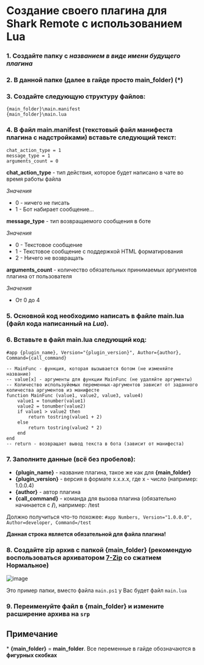# Создание своего плагина для Shark Remote с использованием Lua
### 1. Создайте папку с *названием в виде имени будущего плагина*
### 2. В данной папке (далее в гайде просто **main_folder**) (\*)
### 3. Создайте следующую структуру файлов:
 ```
{main_folder}\main.manifest
{main_folder}\main.lua
```
### 4. В файл **main.manifest** (текстовый файл манифеста плагина с надстройками) вставьте следующий текст:
```
chat_action_type = 1
message_type = 1
arguments_count = 0
```

**chat_action_type** - тип действия, которое будет написано в чате во время работы файла

*Значения* 
 - 0 - ничего не писать
 - 1 - Бот набирает сообщение...
 
 **message_type** - тип возвращаемого сообщения в боте
 
*Значения* 
 - 0 - Текстовое сообщение
 - 1 - Текстовое сообщение с поддержкой HTML форматирования
 - 2 - Ничего не возвращать

 **arguments_count** - количество обязательных принимаемых аргументов плагина от пользователя
 
*Значения* 
 - От 0 до 4

### 5. Основной код необходимо написать в файле **main.lua** (файл кода написанный на *Lua*).

### 6. Вставьте в файл **main.lua** следующий код:
```
#app {plugin_name}, Version="{plugin_version}", Author={author}, Command={call_command}

-- MainFunc - функция, которая вызывается ботом (не изменяйте название)
-- value[x] - аргументы для функции MainFunc (не удаляйте аргументы)
-- Количество используйемых переменных-аргументов зависит от заданного количества аргументов из манифесте
function MainFunc (value1, value2, value3, value4)
	value1 = tonumber(value1)
	value2 = tonumber(value2)
	if value1 > value2 then
		return tostring(value1 + 2)
	else
		return tostring(value2 * 2)
	end
end
-- return - возвращает вывод текста в бота (зависит от манифеста)
```
### 7. Заполните данные (всё без пробелов):
- **{plugin_name}** - название плагина, такое же как для **{main_folder}**
- **{plugin_version}** - версия в формате x.x.x.x, где x - число (например: 1.0.0.4)
- **{author}** - автор плагина
- **{call_command}** - команда для вызова плагина (обязательно начинается с **/**), например: /test

Должно получиться что-то похожее: ```#app Numbers, Version="1.0.0.0", Author=developer, Command=/test```

**Данная строка является обязательной для файла плагина!**

### 8. Создайте zip архив с папкой **{main_folder}** (рекомендую воспользоваться архиватором [7-Zip](https://www.7-zip.org/) со сжатием **Нормальное**)

![image](https://user-images.githubusercontent.com/51060911/191972666-a2732f62-6bf0-4ff8-9e4c-eeaee52e6f08.png)

Это пример папки, вместо файла `main.ps1` у Вас будет файл `main.lua`

### 9. Переименуйте файл в **{main_folder}** и измените расширение архива на ```srp```

## Примечание

\* **{main_folder}** = **main_folder**. Все переменные в гайде обозначаются в **фигурных скобках**